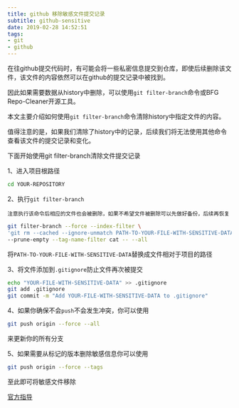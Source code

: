 ```yaml
---
title: github 移除敏感文件提交记录
subtitle: github-sensitive
date: 2019-02-28 14:52:51
tags:
- git
- github
---
```


在往github提交代码时，有可能会将一些私密信息提交到仓库，即使后续删除该文件，该文件的内容依然可以在github的提交记录中被找到。

因此如果需要数据从history中删除，可以使用`git filter-branch`命令或BFG Repo-Cleaner开源工具。

本文主要介绍如何使用`git filter-branch`命令清除history中指定文件的内容。

值得注意的是，如果我们清除了history中的记录，后续我们将无法使用其他命令查看该文件的提交记录和变化。

下面开始使用git filter-branch清除文件提交记录

1、进入项目根路径

```bash
cd YOUR-REPOSITORY
```

2、执行`git filter-branch`

`注意执行该命令后相应的文件也会被删除，如果不希望文件被删除可以先做好备份，后续再恢复`

```bash
git filter-branch --force --index-filter \
'git rm --cached --ignore-unmatch PATH-TO-YOUR-FILE-WITH-SENSITIVE-DATA' \
--prune-empty --tag-name-filter cat -- --all
```

将`PATH-TO-YOUR-FILE-WITH-SENSITIVE-DATA`替换成文件相对于项目的路径

3、将文件添加到`.gitignore`防止文件再次被提交

```bash
echo "YOUR-FILE-WITH-SENSITIVE-DATA" >> .gitignore
git add .gitignore
git commit -m "Add YOUR-FILE-WITH-SENSITIVE-DATA to .gitignore"
```

4、如果你确保不会`push`不会发生冲突，你可以使用

```bash
git push origin --force --all
```

来更新你的所有分支

5、如果需要从标记的版本删除敏感信息你可以使用

```bash
git push origin --force --tags
```

至此即可将敏感文件移除

[官方指导](https://help.github.com/articles/removing-sensitive-data-from-a-repository/)

